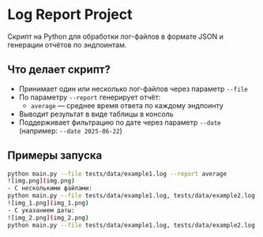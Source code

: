 # Log Report Project

Скрипт на Python для обработки лог-файлов в формате JSON и генерации отчётов по эндпоинтам.

## Что делает скрипт?

- Принимает один или несколько лог-файлов через параметр `--file`
- По параметру `--report` генерирует отчёт:
  - `average` — среднее время ответа по каждому эндпоинту
- Выводит результат в виде таблицы в консоль
- Поддерживает фильтрацию по дате через параметр `--date` (например: `--date 2025-06-22`)

## Примеры запуска

```bash
python main.py --file tests/data/example1.log --report average
![img.png](img.png)
- C несколькими файлами:
python main.py --file tests/data/example1.log, tests/data/example2.log --report average
![img_1.png](img_1.png)
- C указанием даты:
![img_2.png](img_2.png)
python main.py --file tests/data/example1.log, tests/data/example2.log --report average --date 2025-06-22
